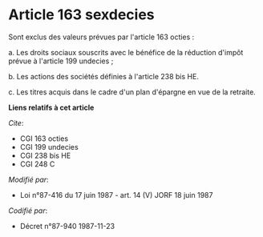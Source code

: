 # Article 163 sexdecies

Sont exclus des valeurs prévues par l'article 163 octies :

a. Les droits sociaux souscrits avec le bénéfice de la réduction d'impôt prévue à l'article 199 undecies ;

b. Les actions des sociétés définies à l'article 238 bis HE.

c. Les titres acquis dans le cadre d'un plan d'épargne en vue de la retraite.

**Liens relatifs à cet article**

_Cite_:

  - CGI 163 octies
  - CGI 199 undecies
  - CGI 238 bis HE
  - CGI 248 C

_Modifié par_:

  - Loi n°87-416 du 17 juin 1987 - art. 14 (V) JORF 18 juin 1987

_Codifié par_:

  - Décret n°87-940 1987-11-23

